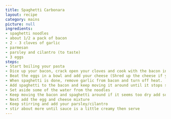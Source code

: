 ```yaml
---
title: Spaghetti Carbonara
layout: recipe
category: mains
picture: null
ingredients:
- spaghetti noodles
- about 1/2 a pack of bacon
- 2 - 3 cloves of garlic
- parmesan
- parsley and cilantro (to taste)
- 3 eggs
steps:
- Start boiling your pasta
- Dice up your bacon, crack open your cloves and cook with the bacon in a frying pan
- Beat the eggs in a bowl and add your cheese (Shred up the cheese if you need to)
- When spaghetti is done, remove garlic from bacon and turn off heat.
- Add spaghetti to the bacon and keep moving it around until it stops sizzling
- Set aside some of the water from the noodles
- Keep moving the bacon and spaghetti around if it seems too dry add some noodle water
- Next add the egg and cheese mixture
- Keep stirring and add your parsley/cilantro
- stir about more until sauce is a little creamy then serve
---
```

